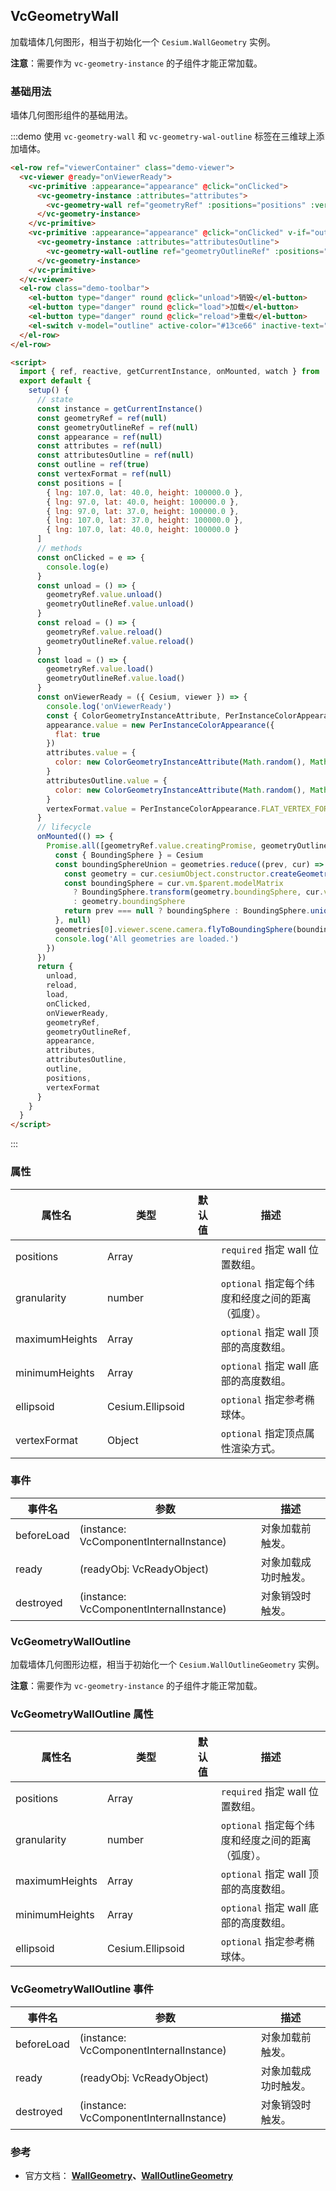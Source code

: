 ## VcGeometryWall

加载墙体几何图形，相当于初始化一个 `Cesium.WallGeometry` 实例。

**注意**：需要作为 `vc-geometry-instance` 的子组件才能正常加载。

### 基础用法

墙体几何图形组件的基础用法。

:::demo 使用 `vc-geometry-wall` 和 `vc-geometry-wal-outline` 标签在三维球上添加墙体。

```html
<el-row ref="viewerContainer" class="demo-viewer">
  <vc-viewer @ready="onViewerReady">
    <vc-primitive :appearance="appearance" @click="onClicked">
      <vc-geometry-instance :attributes="attributes">
        <vc-geometry-wall ref="geometryRef" :positions="positions" :vertexFormat="vertexFormat"></vc-geometry-wall>
      </vc-geometry-instance>
    </vc-primitive>
    <vc-primitive :appearance="appearance" @click="onClicked" v-if="outline">
      <vc-geometry-instance :attributes="attributesOutline">
        <vc-geometry-wall-outline ref="geometryOutlineRef" :positions="positions"></vc-geometry-wall-outline>
      </vc-geometry-instance>
    </vc-primitive>
  </vc-viewer>
  <el-row class="demo-toolbar">
    <el-button type="danger" round @click="unload">销毁</el-button>
    <el-button type="danger" round @click="load">加载</el-button>
    <el-button type="danger" round @click="reload">重载</el-button>
    <el-switch v-model="outline" active-color="#13ce66" inactive-text="边框"> </el-switch>
  </el-row>
</el-row>

<script>
  import { ref, reactive, getCurrentInstance, onMounted, watch } from 'vue'
  export default {
    setup() {
      // state
      const instance = getCurrentInstance()
      const geometryRef = ref(null)
      const geometryOutlineRef = ref(null)
      const appearance = ref(null)
      const attributes = ref(null)
      const attributesOutline = ref(null)
      const outline = ref(true)
      const vertexFormat = ref(null)
      const positions = [
        { lng: 107.0, lat: 40.0, height: 100000.0 },
        { lng: 97.0, lat: 40.0, height: 100000.0 },
        { lng: 97.0, lat: 37.0, height: 100000.0 },
        { lng: 107.0, lat: 37.0, height: 100000.0 },
        { lng: 107.0, lat: 40.0, height: 100000.0 }
      ]
      // methods
      const onClicked = e => {
        console.log(e)
      }
      const unload = () => {
        geometryRef.value.unload()
        geometryOutlineRef.value.unload()
      }
      const reload = () => {
        geometryRef.value.reload()
        geometryOutlineRef.value.reload()
      }
      const load = () => {
        geometryRef.value.load()
        geometryOutlineRef.value.load()
      }
      const onViewerReady = ({ Cesium, viewer }) => {
        console.log('onViewerReady')
        const { ColorGeometryInstanceAttribute, PerInstanceColorAppearance, Cartesian3, MaterialAppearance } = Cesium
        appearance.value = new PerInstanceColorAppearance({
          flat: true
        })
        attributes.value = {
          color: new ColorGeometryInstanceAttribute(Math.random(), Math.random(), Math.random(), 0.5)
        }
        attributesOutline.value = {
          color: new ColorGeometryInstanceAttribute(Math.random(), Math.random(), Math.random())
        }
        vertexFormat.value = PerInstanceColorAppearance.FLAT_VERTEX_FORMAT
      }
      // lifecycle
      onMounted(() => {
        Promise.all([geometryRef.value.creatingPromise, geometryOutlineRef.value.creatingPromise]).then(geometries => {
          const { BoundingSphere } = Cesium
          const boundingSphereUnion = geometries.reduce((prev, cur) => {
            const geometry = cur.cesiumObject.constructor.createGeometry(cur.cesiumObject)
            const boundingSphere = cur.vm.$parent.modelMatrix
              ? BoundingSphere.transform(geometry.boundingSphere, cur.vm.$parent.modelMatrix)
              : geometry.boundingSphere
            return prev === null ? boundingSphere : BoundingSphere.union(prev, boundingSphere)
          }, null)
          geometries[0].viewer.scene.camera.flyToBoundingSphere(boundingSphereUnion)
          console.log('All geometries are loaded.')
        })
      })
      return {
        unload,
        reload,
        load,
        onClicked,
        onViewerReady,
        geometryRef,
        geometryOutlineRef,
        appearance,
        attributes,
        attributesOutline,
        outline,
        positions,
        vertexFormat
      }
    }
  }
</script>
```

:::

### 属性

| 属性名         | 类型   | 默认值 | 描述                                              |
| -------------- | ------ | ------ | ------------------------------------------------- |
| positions      | Array  |        | `required` 指定 wall 位置数组。                   |
| granularity    | number |        | `optional` 指定每个纬度和经度之间的距离（弧度）。 |
| maximumHeights | Array  |        | `optional` 指定 wall 顶部的高度数组。             |
| minimumHeights | Array  |        | `optional` 指定 wall 底部的高度数组。             |
| ellipsoid      | Cesium.Ellipsoid |        | `optional` 指定参考椭球体。                       |
| vertexFormat   | Object |        | `optional` 指定顶点属性渲染方式。                 |

### 事件

| 事件名     | 参数                                    | 描述                 |
| ---------- | --------------------------------------- | -------------------- |
| beforeLoad | (instance: VcComponentInternalInstance) | 对象加载前触发。     |
| ready      | (readyObj: VcReadyObject)               | 对象加载成功时触发。 |
| destroyed  | (instance: VcComponentInternalInstance) | 对象销毁时触发。     |

### VcGeometryWallOutline

加载墙体几何图形边框，相当于初始化一个 `Cesium.WallOutlineGeometry` 实例。

**注意**：需要作为 `vc-geometry-instance` 的子组件才能正常加载。

### VcGeometryWallOutline 属性

| 属性名         | 类型   | 默认值 | 描述                                              |
| -------------- | ------ | ------ | ------------------------------------------------- |
| positions      | Array  |        | `required` 指定 wall 位置数组。                   |
| granularity    | number |        | `optional` 指定每个纬度和经度之间的距离（弧度）。 |
| maximumHeights | Array  |        | `optional` 指定 wall 顶部的高度数组。             |
| minimumHeights | Array  |        | `optional` 指定 wall 底部的高度数组。             |
| ellipsoid      | Cesium.Ellipsoid |        | `optional` 指定参考椭球体。                       |

### VcGeometryWallOutline 事件

| 事件名     | 参数                                    | 描述                 |
| ---------- | --------------------------------------- | -------------------- |
| beforeLoad | (instance: VcComponentInternalInstance) | 对象加载前触发。     |
| ready      | (readyObj: VcReadyObject)               | 对象加载成功时触发。 |
| destroyed  | (instance: VcComponentInternalInstance) | 对象销毁时触发。     |

### 参考

- 官方文档： **[WallGeometry](https://cesium.com/docs/cesiumjs-ref-doc/WallGeometry.html)、[WallOutlineGeometry](https://cesium.com/docs/cesiumjs-ref-doc/WallOutlineGeometry.html)**
